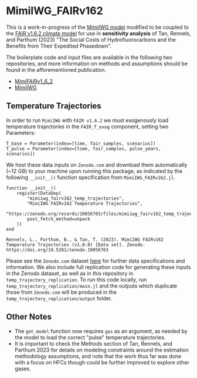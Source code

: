 # MimiIWG_FAIRv162

This is a work-in-progress of the [MimiIWG model](https://github.com/rffscghg/MimiIWG.jl) modified to be coupled to the [FAIR v1.6.2 climate model](https://github.com/FrankErrickson/MimiFAIRv1_6_2.jl) for use in **sensitivity analysis** of Tan, Rennels, and Parthum (2023) "The Social Costs of Hydrofluorocarbons and the Benefits from Their Expedited Phasedown".

The boilerplate code and input files are available in the following two repositories, and more information on methods and assumptions should be found in the afforementioned publication.

- [MimiFAIRv1_6_2](https://github.com/FrankErrickson/MimiFAIRv1_6_2.jl)
- [MimiIWG](https://github.com/rffscghg/MimiIWG.jl)

## Temperature Trajectories

In order to run `MimiIWG` with `FAIR v1.6.2` we must exogenously load temperature trajectories in the `FAIR_T_exog` component, setting two Parameters:

```
T_base = Parameter(index=[time, fair_samples, scenarios])
T_pulse = Parameter(index=[time, fair_samples, pulse_years, scenarios])
```

We host these data inputs on `Zenodo.com` and download them automatically (~12 GB) to your machine upon running this package, as indicated by the following `__init__()` function specification from `MimiIWG_FAIRv162.jl`.

```
function __init__()
    register(DataDep(
        "mimiiwg_fairv162_temp_trajectories",
        "MimiIWG FAIRv162 Temperature Trajectories",
        "https://zenodo.org/records/10056703/files/mimiiwg_fairv162_temp_trajectories.zip",
        post_fetch_method=unpack
    ))
end
```
    Rennels, L., Parthum, B., & Tan, T. (2023). MimiIWG FAIRv162 Temperature Trajectories (v1.0.0) [Data set]. Zenodo. https://doi.org/10.5281/zenodo.10056703

Please see the `Zenodo.com` dataset [here](https://doi.org/10.5281/zenodo.10056703) for further data specifications and information.  We also include full replication code for generating these inputs in the Zenodo dataset, as well as in this repository in `temp_trajectory_replication`. To run this code locally, run `temp_trajectory_replication/main.jl` and the outputs which duplicate those from `Zenodo.com` will be produced in the `temp_trajectory_replication/output` folder.

## Other Notes

- The `get_model` function now requires `gas` as an argument, as needed by the model to load the correct "pulse" temperature trajectories.
- It is important to check the Methods section of Tan, Rennels, and Parthum 2023 for details on modeling constraints around the estimation methodology assumptions, and note that the work thus far was done with a focus on HFCs though could be further improved to explore other gases.
